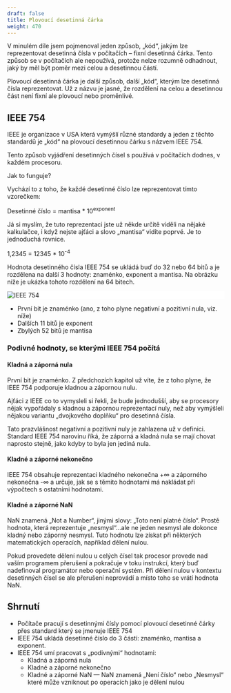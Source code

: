 ```yaml
---
draft: false
title: Plovoucí desetinná čárka
weight: 470
---
```


V minulém díle jsem pojmenoval jeden způsob, „kód“, jakým lze reprezentovat desetinná čísla v počítačích – fixní desetinná čárka. Tento způsob se v počítačích ale nepoužívá, protože nelze rozumně odhadnout, jaký by měl být poměr mezi celou a desetinnou částí.

Plovoucí desetinná čárka je další způsob, další „kód“, kterým lze desetinná čísla reprezentovat. Už z názvu je jasné, že rozdělení na celou a desetinnou část není fixní ale plovoucí nebo proměnlivé.

## IEEE 754

IEEE je organizace v USA která vymýšlí různé standardy a jeden z těchto standardů je „kód“ na plovoucí desetinnou čárku s názvem IEEE 754.

Tento způsob vyjádření desetinných čísel s používá v počítačích dodnes, v každém procesoru.

Jak to funguje?

Vychází to z toho, že každé desetinné číslo lze reprezentovat tímto vzorečkem:

Desetinné číslo = mantisa * 10<sup>exponent</sup>

Já si myslím, že tuto reprezentaci jste už někde určitě viděli na nějaké kalkulačce, i když nejste ajťáci a slovo „mantisa“ vidíte poprvé. Je to jednoduchá rovnice.

1,2345 = 12345 * 10<sup>-4</sup>

Hodnota desetinného čísla IEEE 754 se ukládá buď do 32 nebo 64 bitů a je rozdělena na další 3 hodnoty: znaménko, exponent a mantisa. Na obrázku níže je ukázka tohoto rozdělení na 64 bitech.

<div style="background-color:white;">

![IEEE 754](/jak-se-stat-ajtakem/digitalni-vrstva/ieee754.svg)

</div>

- První bit je znaménko (ano, z toho plyne negativní a pozitivní nula, viz. níže)
- Dalších 11 bitů je exponent
- Zbylých 52 bitů je mantisa

### Podivné hodnoty, se kterými IEEE 754 počítá

#### Kladná a záporná nula

První bit je znaménko. Z předchozích kapitol už víte, že z toho plyne, že IEEE 754 podporuje kladnou a zápornou nulu.

Ajťáci z IEEE co to vymysleli si řekli, že bude jednodušší, aby se procesory nějak vypořádaly s kladnou a zápornou reprezentací nuly, než aby vymýšleli nějakou variantu „dvojkového doplňku“ pro desetinná čísla.

Tato prazvlášnost negativní a pozitivní nuly je zahlazena už v definici. Standard IEEE 754 narovinu říká, že záporná a kladná nula se mají chovat naprosto stejně, jako kdyby to byla jen jediná nula.

#### Kladné a záporné nekonečno

IEEE 754 obsahuje reprezentaci kladného nekonečna +∞ a záporného nekonečna -∞ a určuje, jak se s těmito hodnotami má nakládat při výpočtech s ostatními hodnotami.

#### Kladné a záporné NaN

NaN znamená „Not a Number“, jinými slovy: „Toto není platné číslo“. Prostě hodnota, která reprezentuje „nesmysl“…ale ne jeden nesmysl ale dokonce kladný nebo záporný nesmysl. Tuto hodnotu lze získat při některých matematických operacích, například dělení nulou.

Pokud provedete dělení nulou u celých čísel tak procesor provede nad vaším programem přerušení a pokračuje v toku instrukcí, který buď nadefinoval programátor nebo operační systém. Při dělení nulou v kontextu desetinných čísel se ale přerušení neprovádí a místo toho se vrátí hodnota NaN.

## Shrnutí

- Počítače pracují s desetinnými čísly pomocí plovoucí desetinné čárky přes standard který se jmenuje IEEE 754
- IEEE 754 ukládá desetinné číslo do 3 částí: znaménko, mantisa a exponent.
- IEEE 754 umí pracovat s „podivnými“ hodnotami:
  - Kladná a záporná nula
  - Kladné a záporné nekonečno
  - Kladné a záporné NaN — NaN znamená „Není číslo“ nebo „Nesmysl“ které může vzniknout po operacích jako je dělení nulou

